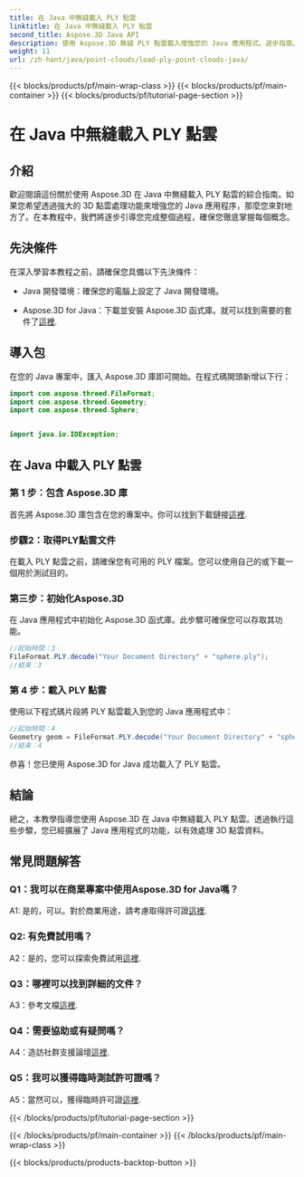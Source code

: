 ```yaml
---
title: 在 Java 中無縫載入 PLY 點雲
linktitle: 在 Java 中無縫載入 PLY 點雲
second_title: Aspose.3D Java API
description: 使用 Aspose.3D 無縫 PLY 點雲載入增強您的 Java 應用程式。逐步指南、常見問題和支援。
weight: 11
url: /zh-hant/java/point-clouds/load-ply-point-clouds-java/
---
```


{{< blocks/products/pf/main-wrap-class >}}
{{< blocks/products/pf/main-container >}}
{{< blocks/products/pf/tutorial-page-section >}}

# 在 Java 中無縫載入 PLY 點雲

## 介紹

歡迎閱讀這份關於使用 Aspose.3D 在 Java 中無縫載入 PLY 點雲的綜合指南。如果您希望透過強大的 3D 點雲處理功能來增強您的 Java 應用程序，那麼您來對地方了。在本教程中，我們將逐步引導您完成整個過程，確保您徹底掌握每個概念。

## 先決條件

在深入學習本教程之前，請確保您具備以下先決條件：

- Java 開發環境：確保您的電腦上設定了 Java 開發環境。

-  Aspose.3D for Java：下載並安裝 Aspose.3D 函式庫。就可以找到需要的套件了[這裡](https://releases.aspose.com/3d/java/).

## 導入包

在您的 Java 專案中，匯入 Aspose.3D 庫即可開始。在程式碼開頭新增以下行：

```java
import com.aspose.threed.FileFormat;
import com.aspose.threed.Geometry;
import com.aspose.threed.Sphere;


import java.io.IOException;
```

## 在 Java 中載入 PLY 點雲

### 第 1 步：包含 Aspose.3D 庫

首先將 Aspose.3D 庫包含在您的專案中。你可以找到下載鏈接[這裡](https://releases.aspose.com/3d/java/).

### 步驟2：取得PLY點雲文件

在載入 PLY 點雲之前，請確保您有可用的 PLY 檔案。您可以使用自己的或下載一個用於測試目的。

### 第三步：初始化Aspose.3D

在 Java 應用程式中初始化 Aspose.3D 函式庫。此步驟可確保您可以存取其功能。

```java
//起始時間：3
FileFormat.PLY.decode("Your Document Directory" + "sphere.ply");
//結束：3
```

### 第 4 步：載入 PLY 點雲

使用以下程式碼片段將 PLY 點雲載入到您的 Java 應用程式中：

```java
//起始時間：4
Geometry geom = FileFormat.PLY.decode("Your Document Directory" + "sphere.ply");
//結束：4
```

恭喜！您已使用 Aspose.3D for Java 成功載入了 PLY 點雲。

## 結論

總之，本教學指導您使用 Aspose.3D 在 Java 中無縫載入 PLY 點雲。透過執行這些步驟，您已經擴展了 Java 應用程式的功能，以有效處理 3D 點雲資料。

## 常見問題解答

### Q1：我可以在商業專案中使用Aspose.3D for Java嗎？

 A1: 是的，可以。對於商業用途，請考慮取得許可證[這裡](https://purchase.aspose.com/buy).

### Q2: 有免費試用嗎？

A2：是的，您可以探索免費試用[這裡](https://releases.aspose.com/).

### Q3：哪裡可以找到詳細的文件？

A3：參考文檔[這裡](https://reference.aspose.com/3d/java/).

### Q4：需要協助或有疑問嗎？

A4：造訪社群支援論壇[這裡](https://forum.aspose.com/c/3d/18).

### Q5：我可以獲得臨時測試許可證嗎？

 A5：當然可以，獲得臨時許可證[這裡](https://purchase.aspose.com/temporary-license/).

{{< /blocks/products/pf/tutorial-page-section >}}

{{< /blocks/products/pf/main-container >}}
{{< /blocks/products/pf/main-wrap-class >}}

{{< blocks/products/products-backtop-button >}}
